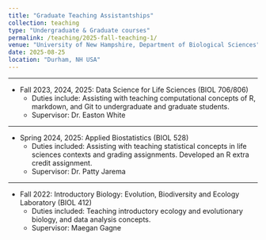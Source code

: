 ```yaml
---
title: "Graduate Teaching Assistantships"
collection: teaching
type: "Undergraduate & Graduate courses"
permalink: /teaching/2025-fall-teaching-1/
venue: "University of New Hampshire, Department of Biological Sciences"
date: 2025-08-25
location: "Durham, NH USA"
---
```


---

* Fall 2023, 2024, 2025: Data Science for Life Sciences (BIOL 706/806)
  * Duties include: Assisting with teaching computational concepts of R, markdown, and Git to undergraduate and graduate students.
  * Supervisor: Dr. Easton White
  
---

* Spring 2024, 2025: Applied Biostatistics (BIOL 528)
  * Duties included: Assisting with teaching statistical concepts in life sciences contexts and grading assignments. Developed an R extra credit assignment. 
  * Supervisor: Dr. Patty Jarema

---
 
* Fall 2022: Introductory Biology: Evolution, Biodiversity and Ecology Laboratory (BIOL 412)
  * Duties included: Teaching introductory ecology and evolutionary biology, and data analysis concepts. 
  * Supervisor: Maegan Gagne

  



